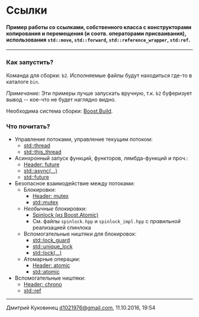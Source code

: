 # Ссылки
#### Пример работы со ссылками, собственного класса с конструкторами копирования и перемещения (и соотв. операторами присваивания), использования `std::move`, `std::forward`, `std::reference_wrapper`, `std:ref`.
---

### Как запустить?
Команда для сборки: `b2`.
Исполняемые файлы будут находиться где-то в каталоге `bin`.

*Примечание:* Эти примеры лучше запускать вручную, т.к. `b2` буферизует вывод -- кое-что не будет наглядно видно.

Необходима система сборки: [Boost.Build](http://www.boost.org/build/).

### Что почитать?
- Управление потоками, управление текущим потоком:
	+ [std::thread](http://www.cplusplus.com/reference/thread/thread/)
	+ [std::this_thread](http://www.cplusplus.com/reference/thread/this_thread/)
- Асинхронный запуск функций, функторов, лямбда-функций и проч.:
	+ [Header: future](http://www.cplusplus.com/reference/future/)
	+ [std::async(...)](http://www.cplusplus.com/reference/future/async/)
	+ [std::future](http://www.cplusplus.com/reference/future/async/)
- Безопасное взаимодействие между потоками:
	+ Блокировки:
		* [Header: mutex](http://www.cplusplus.com/reference/mutex/)
		* [std::mutex](http://www.cplusplus.com/reference/mutex/mutex/)
	+ *Необычные* блокировки:
		* [Spinlock (из Boost.Atomic)](http://www.boost.org/doc/libs/1_62_0/doc/html/atomic/usage_examples.html#boost_atomic.usage_examples.example_spinlock)
		* См. файлы `spinlock.hpp` и `spinlock_impl.hpp` с *правильной* реализацией спинлока
	+ Вспомогательные ништяки для блокировок:
		* [std::lock_guard](http://www.cplusplus.com/reference/mutex/lock_guard/)
		* [std::unique_lock](http://www.cplusplus.com/reference/mutex/unique_lock/)
		* [std::lock(...)](http://www.cplusplus.com/reference/mutex/lock/)
	+ Атомарные операции:
		* [Header: atomic](http://www.cplusplus.com/reference/atomic/)
		* [std::atomic](http://www.cplusplus.com/reference/atomic/atomic/)
- Вспомогательные ништяки:
	+ [Header: chrono](http://www.cplusplus.com/reference/chrono/)
	+ [std::ref](http://www.cplusplus.com/reference/functional/ref/)

---
Дмитрий Куковинец <d1021976@gmail.com>, 11.10.2016, 19:54
